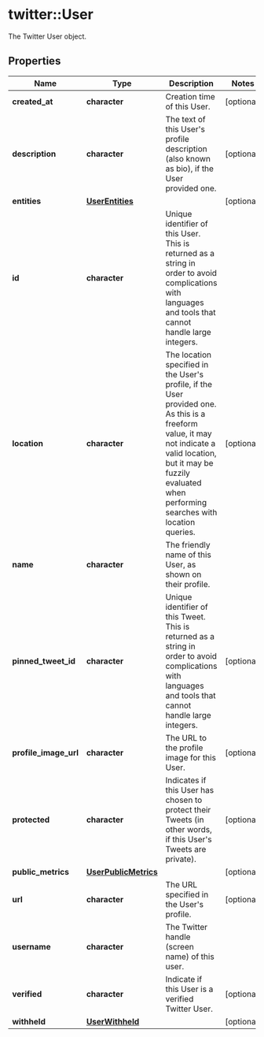 # twitter::User

The Twitter User object.

## Properties
Name | Type | Description | Notes
------------ | ------------- | ------------- | -------------
**created_at** | **character** | Creation time of this User. | [optional] 
**description** | **character** | The text of this User&#39;s profile description (also known as bio), if the User provided one. | [optional] 
**entities** | [**UserEntities**](User_entities.md) |  | [optional] 
**id** | **character** | Unique identifier of this User. This is returned as a string in order to avoid complications with languages and tools that cannot handle large integers. | 
**location** | **character** | The location specified in the User&#39;s profile, if the User provided one. As this is a freeform value, it may not indicate a valid location, but it may be fuzzily evaluated when performing searches with location queries. | [optional] 
**name** | **character** | The friendly name of this User, as shown on their profile. | 
**pinned_tweet_id** | **character** | Unique identifier of this Tweet. This is returned as a string in order to avoid complications with languages and tools that cannot handle large integers. | [optional] 
**profile_image_url** | **character** | The URL to the profile image for this User. | [optional] 
**protected** | **character** | Indicates if this User has chosen to protect their Tweets (in other words, if this User&#39;s Tweets are private). | [optional] 
**public_metrics** | [**UserPublicMetrics**](User_public_metrics.md) |  | [optional] 
**url** | **character** | The URL specified in the User&#39;s profile. | [optional] 
**username** | **character** | The Twitter handle (screen name) of this user. | 
**verified** | **character** | Indicate if this User is a verified Twitter User. | [optional] 
**withheld** | [**UserWithheld**](UserWithheld.md) |  | [optional] 


